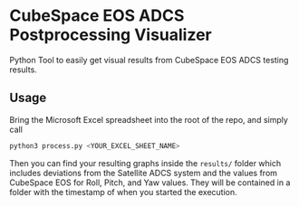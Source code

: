 # CubeSpace EOS ADCS Postprocessing Visualizer

Python Tool to easily get visual results from CubeSpace EOS ADCS testing results. 

## Usage 

Bring the Microsoft Excel spreadsheet into the root of the repo, and simply call 

```Python
python3 process.py <YOUR_EXCEL_SHEET_NAME>
```

Then you can find your resulting graphs inside the `results/` folder which includes deviations from the Satellite ADCS system and the values from CubeSpace EOS for Roll, Pitch, and Yaw values. They will be contained in a folder with the timestamp of when you started the execution. 